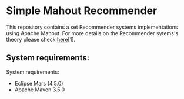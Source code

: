 # Simple Mahout Recommender

This repository contains a set Recommender systems implementations using Apache Mahout. For more details on the Recommender sytems's theory please check [here](https://en.wikipedia.org/wiki/Recommender_system)[1].


## System requirements:

System requirements:
* Eclipse Mars (4.5.0)
* Apache Maven 3.5.0
